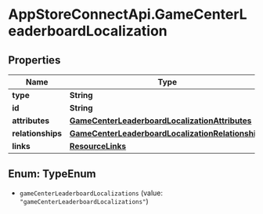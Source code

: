# AppStoreConnectApi.GameCenterLeaderboardLocalization

## Properties

Name | Type | Description | Notes
------------ | ------------- | ------------- | -------------
**type** | **String** |  | 
**id** | **String** |  | 
**attributes** | [**GameCenterLeaderboardLocalizationAttributes**](GameCenterLeaderboardLocalizationAttributes.md) |  | [optional] 
**relationships** | [**GameCenterLeaderboardLocalizationRelationships**](GameCenterLeaderboardLocalizationRelationships.md) |  | [optional] 
**links** | [**ResourceLinks**](ResourceLinks.md) |  | [optional] 



## Enum: TypeEnum


* `gameCenterLeaderboardLocalizations` (value: `"gameCenterLeaderboardLocalizations"`)




